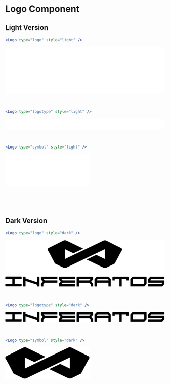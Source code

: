 # Logo Component

## Light Version
```jsx
<Logo type="logo" style="light" />
```
![Logo Light]("../../../../assets/logo/LogoLight.svg)

<br>

```jsx
<Logo type="logotype" style="light" />
```
![Logotype Light]("../../../../assets/logo/LogotypeLight.svg)

<br>

```jsx
<Logo type="symbol" style="light" />
```
![Symbol Light]("../../../../assets/logo/SymbolLight.svg)

<br><br><br>

## Dark Version
```jsx
<Logo type="logo" style="dark" />
```
![Logo Light]("../../../../assets/logo/LogoDark.svg)

<br>

```jsx
<Logo type="logotype" style="dark" />
```
![Logotype Light]("../../../../assets/logo/LogotypeDark.svg)

<br>

```jsx
<Logo type="symbol" style="dark" />
```
![Symbol Light]("../../../../assets/logo/SymbolDark.svg)